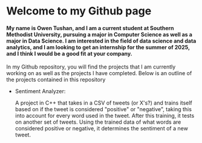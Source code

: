 # Welcome to my Github page #

#### My name is Owen Tushan, and I am a current student at Southern Methodist University, pursuing a major in Computer Science as well as a major in Data Science. I am interested in the field of data science and data analytics, and I am looking to get an internship for the summer of 2025, and I think I would be a good fit at your company. ####

In my Github repository, you will find the projects that I am currently working on as well as the projects I have completed. Below is an outline of the projects contained in  this repository


- Sentiment Analyzer:
  
  A project in C++ that takes in a CSV of tweets (or X's?) and trains itself based on if the tweet is considered "positive" or "negative", taking this into account for every word used in the tweet. After this training, it tests on another set of tweets. Using the trained data of what words are considered positive or negative, it determines the sentiment of a new tweet.



<!---
o-tushan/o-tushan is a ✨ special ✨ repository because its `README.md` (this file) appears on your GitHub profile.
You can click the Preview link to take a look at your changes.
--->
